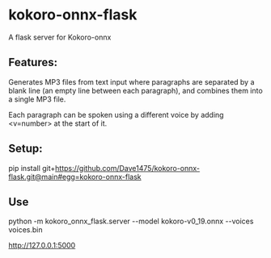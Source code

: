 # kokoro-onnx-flask

A flask server for Kokoro-onnx

## Features:
Generates MP3 files from text input where paragraphs are separated by a blank line (an empty line between each paragraph), and combines them into a single MP3 file.

Each paragraph can be spoken using a different voice by adding <v=number> at the start of it.

## Setup:
pip install git+https://github.com/Dave1475/kokoro-onnx-flask.git@main#egg=kokoro-onnx-flask

## Use
python -m kokoro_onnx_flask.server  --model kokoro-v0_19.onnx --voices voices.bin

http://127.0.0.1:5000

